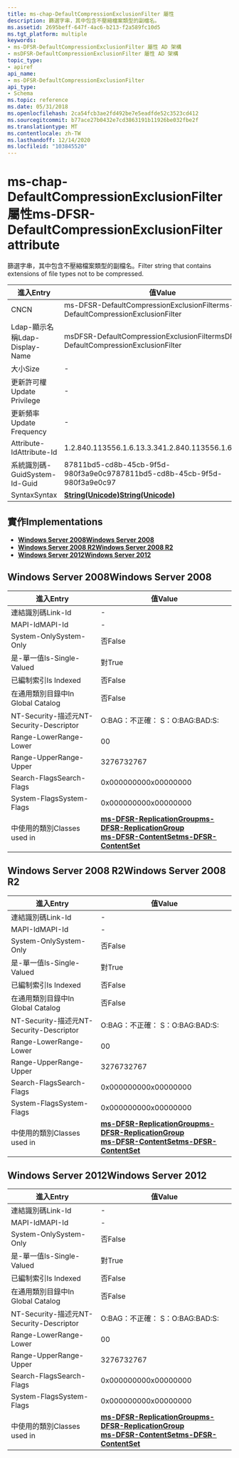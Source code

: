 ```yaml
---
title: ms-chap-DefaultCompressionExclusionFilter 屬性
description: 篩選字串，其中包含不壓縮檔案類型的副檔名。
ms.assetid: 2695beff-647f-4ac6-b213-f2a589fc10d5
ms.tgt_platform: multiple
keywords:
- ms-DFSR-DefaultCompressionExclusionFilter 屬性 AD 架構
- msDFSR-DefaultCompressionExclusionFilter 屬性 AD 架構
topic_type:
- apiref
api_name:
- ms-DFSR-DefaultCompressionExclusionFilter
api_type:
- Schema
ms.topic: reference
ms.date: 05/31/2018
ms.openlocfilehash: 2ca54fcb3ae2fd492be7e5eadfde52c3523cd412
ms.sourcegitcommit: b77ace27b0432e7cd3863191b11926be032fbe2f
ms.translationtype: MT
ms.contentlocale: zh-TW
ms.lasthandoff: 12/14/2020
ms.locfileid: "103845520"
---
```

# <a name="ms-dfsr-defaultcompressionexclusionfilter-attribute"></a><span data-ttu-id="cf04c-105">ms-chap-DefaultCompressionExclusionFilter 屬性</span><span class="sxs-lookup"><span data-stu-id="cf04c-105">ms-DFSR-DefaultCompressionExclusionFilter attribute</span></span>

<span data-ttu-id="cf04c-106">篩選字串，其中包含不壓縮檔案類型的副檔名。</span><span class="sxs-lookup"><span data-stu-id="cf04c-106">Filter string that contains extensions of file types not to be compressed.</span></span>



| <span data-ttu-id="cf04c-107">進入</span><span class="sxs-lookup"><span data-stu-id="cf04c-107">Entry</span></span> | <span data-ttu-id="cf04c-108">值</span><span class="sxs-lookup"><span data-stu-id="cf04c-108">Value</span></span> |
|-------------------|---------------------------------------------|
| <span data-ttu-id="cf04c-109">CN</span><span class="sxs-lookup"><span data-stu-id="cf04c-109">CN</span></span>                | <span data-ttu-id="cf04c-110">ms-DFSR-DefaultCompressionExclusionFilter</span><span class="sxs-lookup"><span data-stu-id="cf04c-110">ms-DFSR-DefaultCompressionExclusionFilter</span></span>   |
| <span data-ttu-id="cf04c-111">Ldap-顯示名稱</span><span class="sxs-lookup"><span data-stu-id="cf04c-111">Ldap-Display-Name</span></span> | <span data-ttu-id="cf04c-112">msDFSR-DefaultCompressionExclusionFilter</span><span class="sxs-lookup"><span data-stu-id="cf04c-112">msDFSR-DefaultCompressionExclusionFilter</span></span>    |
| <span data-ttu-id="cf04c-113">大小</span><span class="sxs-lookup"><span data-stu-id="cf04c-113">Size</span></span>              | \-                                          |
| <span data-ttu-id="cf04c-114">更新許可權</span><span class="sxs-lookup"><span data-stu-id="cf04c-114">Update Privilege</span></span>  | \-                                          |
| <span data-ttu-id="cf04c-115">更新頻率</span><span class="sxs-lookup"><span data-stu-id="cf04c-115">Update Frequency</span></span>  | \-                                          |
| <span data-ttu-id="cf04c-116">Attribute-Id</span><span class="sxs-lookup"><span data-stu-id="cf04c-116">Attribute-Id</span></span>      | <span data-ttu-id="cf04c-117">1.2.840.113556.1.6.13.3.34</span><span class="sxs-lookup"><span data-stu-id="cf04c-117">1.2.840.113556.1.6.13.3.34</span></span>                  |
| <span data-ttu-id="cf04c-118">系統識別碼-Guid</span><span class="sxs-lookup"><span data-stu-id="cf04c-118">System-Id-Guid</span></span>    | <span data-ttu-id="cf04c-119">87811bd5-cd8b-45cb-9f5d-980f3a9e0c97</span><span class="sxs-lookup"><span data-stu-id="cf04c-119">87811bd5-cd8b-45cb-9f5d-980f3a9e0c97</span></span>        |
| <span data-ttu-id="cf04c-120">Syntax</span><span class="sxs-lookup"><span data-stu-id="cf04c-120">Syntax</span></span>            | [<span data-ttu-id="cf04c-121">**String(Unicode)**</span><span class="sxs-lookup"><span data-stu-id="cf04c-121">**String(Unicode)**</span></span>](s-string-unicode.md) |



## <a name="implementations"></a><span data-ttu-id="cf04c-122">實作</span><span class="sxs-lookup"><span data-stu-id="cf04c-122">Implementations</span></span>

-   [<span data-ttu-id="cf04c-123">**Windows Server 2008**</span><span class="sxs-lookup"><span data-stu-id="cf04c-123">**Windows Server 2008**</span></span>](#windows-server-2008)
-   [<span data-ttu-id="cf04c-124">**Windows Server 2008 R2**</span><span class="sxs-lookup"><span data-stu-id="cf04c-124">**Windows Server 2008 R2**</span></span>](#windows-server-2008-r2)
-   [<span data-ttu-id="cf04c-125">**Windows Server 2012**</span><span class="sxs-lookup"><span data-stu-id="cf04c-125">**Windows Server 2012**</span></span>](#windows-server-2012)

## <a name="windows-server-2008"></a><span data-ttu-id="cf04c-126">Windows Server 2008</span><span class="sxs-lookup"><span data-stu-id="cf04c-126">Windows Server 2008</span></span>



| <span data-ttu-id="cf04c-127">進入</span><span class="sxs-lookup"><span data-stu-id="cf04c-127">Entry</span></span> | <span data-ttu-id="cf04c-128">值</span><span class="sxs-lookup"><span data-stu-id="cf04c-128">Value</span></span> |
|------------------------|---------------------------------------------------------------------------------------------------------------------------------------|
| <span data-ttu-id="cf04c-129">連結識別碼</span><span class="sxs-lookup"><span data-stu-id="cf04c-129">Link-Id</span></span>                | \-                                                                                                                                    |
| <span data-ttu-id="cf04c-130">MAPI-Id</span><span class="sxs-lookup"><span data-stu-id="cf04c-130">MAPI-Id</span></span>                | \-                                                                                                                                    |
| <span data-ttu-id="cf04c-131">System-Only</span><span class="sxs-lookup"><span data-stu-id="cf04c-131">System-Only</span></span>            | <span data-ttu-id="cf04c-132">否</span><span class="sxs-lookup"><span data-stu-id="cf04c-132">False</span></span>                                                                                                                                 |
| <span data-ttu-id="cf04c-133">是-單一值</span><span class="sxs-lookup"><span data-stu-id="cf04c-133">Is-Single-Valued</span></span>       | <span data-ttu-id="cf04c-134">對</span><span class="sxs-lookup"><span data-stu-id="cf04c-134">True</span></span>                                                                                                                                  |
| <span data-ttu-id="cf04c-135">已編制索引</span><span class="sxs-lookup"><span data-stu-id="cf04c-135">Is Indexed</span></span>             | <span data-ttu-id="cf04c-136">否</span><span class="sxs-lookup"><span data-stu-id="cf04c-136">False</span></span>                                                                                                                                 |
| <span data-ttu-id="cf04c-137">在通用類別目錄中</span><span class="sxs-lookup"><span data-stu-id="cf04c-137">In Global Catalog</span></span>      | <span data-ttu-id="cf04c-138">否</span><span class="sxs-lookup"><span data-stu-id="cf04c-138">False</span></span>                                                                                                                                 |
| <span data-ttu-id="cf04c-139">NT-Security-描述元</span><span class="sxs-lookup"><span data-stu-id="cf04c-139">NT-Security-Descriptor</span></span> | <span data-ttu-id="cf04c-140">O:BAG：不正確： S：</span><span class="sxs-lookup"><span data-stu-id="cf04c-140">O:BAG:BAD:S:</span></span>                                                                                                                          |
| <span data-ttu-id="cf04c-141">Range-Lower</span><span class="sxs-lookup"><span data-stu-id="cf04c-141">Range-Lower</span></span>            | <span data-ttu-id="cf04c-142">0</span><span class="sxs-lookup"><span data-stu-id="cf04c-142">0</span></span>                                                                                                                                     |
| <span data-ttu-id="cf04c-143">Range-Upper</span><span class="sxs-lookup"><span data-stu-id="cf04c-143">Range-Upper</span></span>            | <span data-ttu-id="cf04c-144">32767</span><span class="sxs-lookup"><span data-stu-id="cf04c-144">32767</span></span>                                                                                                                                 |
| <span data-ttu-id="cf04c-145">Search-Flags</span><span class="sxs-lookup"><span data-stu-id="cf04c-145">Search-Flags</span></span>           | <span data-ttu-id="cf04c-146">0x00000000</span><span class="sxs-lookup"><span data-stu-id="cf04c-146">0x00000000</span></span>                                                                                                                            |
| <span data-ttu-id="cf04c-147">System-Flags</span><span class="sxs-lookup"><span data-stu-id="cf04c-147">System-Flags</span></span>           | <span data-ttu-id="cf04c-148">0x00000000</span><span class="sxs-lookup"><span data-stu-id="cf04c-148">0x00000000</span></span>                                                                                                                            |
| <span data-ttu-id="cf04c-149">中使用的類別</span><span class="sxs-lookup"><span data-stu-id="cf04c-149">Classes used in</span></span>        | [<span data-ttu-id="cf04c-150">**ms-DFSR-ReplicationGroup**</span><span class="sxs-lookup"><span data-stu-id="cf04c-150">**ms-DFSR-ReplicationGroup**</span></span>](c-msdfsr-replicationgroup.md)<br/> [<span data-ttu-id="cf04c-151">**ms-DFSR-ContentSet**</span><span class="sxs-lookup"><span data-stu-id="cf04c-151">**ms-DFSR-ContentSet**</span></span>](c-msdfsr-contentset.md)<br/> |



## <a name="windows-server-2008-r2"></a><span data-ttu-id="cf04c-152">Windows Server 2008 R2</span><span class="sxs-lookup"><span data-stu-id="cf04c-152">Windows Server 2008 R2</span></span>



| <span data-ttu-id="cf04c-153">進入</span><span class="sxs-lookup"><span data-stu-id="cf04c-153">Entry</span></span> | <span data-ttu-id="cf04c-154">值</span><span class="sxs-lookup"><span data-stu-id="cf04c-154">Value</span></span> |
|------------------------|---------------------------------------------------------------------------------------------------------------------------------------|
| <span data-ttu-id="cf04c-155">連結識別碼</span><span class="sxs-lookup"><span data-stu-id="cf04c-155">Link-Id</span></span>                | \-                                                                                                                                    |
| <span data-ttu-id="cf04c-156">MAPI-Id</span><span class="sxs-lookup"><span data-stu-id="cf04c-156">MAPI-Id</span></span>                | \-                                                                                                                                    |
| <span data-ttu-id="cf04c-157">System-Only</span><span class="sxs-lookup"><span data-stu-id="cf04c-157">System-Only</span></span>            | <span data-ttu-id="cf04c-158">否</span><span class="sxs-lookup"><span data-stu-id="cf04c-158">False</span></span>                                                                                                                                 |
| <span data-ttu-id="cf04c-159">是-單一值</span><span class="sxs-lookup"><span data-stu-id="cf04c-159">Is-Single-Valued</span></span>       | <span data-ttu-id="cf04c-160">對</span><span class="sxs-lookup"><span data-stu-id="cf04c-160">True</span></span>                                                                                                                                  |
| <span data-ttu-id="cf04c-161">已編制索引</span><span class="sxs-lookup"><span data-stu-id="cf04c-161">Is Indexed</span></span>             | <span data-ttu-id="cf04c-162">否</span><span class="sxs-lookup"><span data-stu-id="cf04c-162">False</span></span>                                                                                                                                 |
| <span data-ttu-id="cf04c-163">在通用類別目錄中</span><span class="sxs-lookup"><span data-stu-id="cf04c-163">In Global Catalog</span></span>      | <span data-ttu-id="cf04c-164">否</span><span class="sxs-lookup"><span data-stu-id="cf04c-164">False</span></span>                                                                                                                                 |
| <span data-ttu-id="cf04c-165">NT-Security-描述元</span><span class="sxs-lookup"><span data-stu-id="cf04c-165">NT-Security-Descriptor</span></span> | <span data-ttu-id="cf04c-166">O:BAG：不正確： S：</span><span class="sxs-lookup"><span data-stu-id="cf04c-166">O:BAG:BAD:S:</span></span>                                                                                                                          |
| <span data-ttu-id="cf04c-167">Range-Lower</span><span class="sxs-lookup"><span data-stu-id="cf04c-167">Range-Lower</span></span>            | <span data-ttu-id="cf04c-168">0</span><span class="sxs-lookup"><span data-stu-id="cf04c-168">0</span></span>                                                                                                                                     |
| <span data-ttu-id="cf04c-169">Range-Upper</span><span class="sxs-lookup"><span data-stu-id="cf04c-169">Range-Upper</span></span>            | <span data-ttu-id="cf04c-170">32767</span><span class="sxs-lookup"><span data-stu-id="cf04c-170">32767</span></span>                                                                                                                                 |
| <span data-ttu-id="cf04c-171">Search-Flags</span><span class="sxs-lookup"><span data-stu-id="cf04c-171">Search-Flags</span></span>           | <span data-ttu-id="cf04c-172">0x00000000</span><span class="sxs-lookup"><span data-stu-id="cf04c-172">0x00000000</span></span>                                                                                                                            |
| <span data-ttu-id="cf04c-173">System-Flags</span><span class="sxs-lookup"><span data-stu-id="cf04c-173">System-Flags</span></span>           | <span data-ttu-id="cf04c-174">0x00000000</span><span class="sxs-lookup"><span data-stu-id="cf04c-174">0x00000000</span></span>                                                                                                                            |
| <span data-ttu-id="cf04c-175">中使用的類別</span><span class="sxs-lookup"><span data-stu-id="cf04c-175">Classes used in</span></span>        | [<span data-ttu-id="cf04c-176">**ms-DFSR-ReplicationGroup**</span><span class="sxs-lookup"><span data-stu-id="cf04c-176">**ms-DFSR-ReplicationGroup**</span></span>](c-msdfsr-replicationgroup.md)<br/> [<span data-ttu-id="cf04c-177">**ms-DFSR-ContentSet**</span><span class="sxs-lookup"><span data-stu-id="cf04c-177">**ms-DFSR-ContentSet**</span></span>](c-msdfsr-contentset.md)<br/> |



## <a name="windows-server-2012"></a><span data-ttu-id="cf04c-178">Windows Server 2012</span><span class="sxs-lookup"><span data-stu-id="cf04c-178">Windows Server 2012</span></span>



| <span data-ttu-id="cf04c-179">進入</span><span class="sxs-lookup"><span data-stu-id="cf04c-179">Entry</span></span> | <span data-ttu-id="cf04c-180">值</span><span class="sxs-lookup"><span data-stu-id="cf04c-180">Value</span></span> |
|------------------------|---------------------------------------------------------------------------------------------------------------------------------------|
| <span data-ttu-id="cf04c-181">連結識別碼</span><span class="sxs-lookup"><span data-stu-id="cf04c-181">Link-Id</span></span>                | \-                                                                                                                                    |
| <span data-ttu-id="cf04c-182">MAPI-Id</span><span class="sxs-lookup"><span data-stu-id="cf04c-182">MAPI-Id</span></span>                | \-                                                                                                                                    |
| <span data-ttu-id="cf04c-183">System-Only</span><span class="sxs-lookup"><span data-stu-id="cf04c-183">System-Only</span></span>            | <span data-ttu-id="cf04c-184">否</span><span class="sxs-lookup"><span data-stu-id="cf04c-184">False</span></span>                                                                                                                                 |
| <span data-ttu-id="cf04c-185">是-單一值</span><span class="sxs-lookup"><span data-stu-id="cf04c-185">Is-Single-Valued</span></span>       | <span data-ttu-id="cf04c-186">對</span><span class="sxs-lookup"><span data-stu-id="cf04c-186">True</span></span>                                                                                                                                  |
| <span data-ttu-id="cf04c-187">已編制索引</span><span class="sxs-lookup"><span data-stu-id="cf04c-187">Is Indexed</span></span>             | <span data-ttu-id="cf04c-188">否</span><span class="sxs-lookup"><span data-stu-id="cf04c-188">False</span></span>                                                                                                                                 |
| <span data-ttu-id="cf04c-189">在通用類別目錄中</span><span class="sxs-lookup"><span data-stu-id="cf04c-189">In Global Catalog</span></span>      | <span data-ttu-id="cf04c-190">否</span><span class="sxs-lookup"><span data-stu-id="cf04c-190">False</span></span>                                                                                                                                 |
| <span data-ttu-id="cf04c-191">NT-Security-描述元</span><span class="sxs-lookup"><span data-stu-id="cf04c-191">NT-Security-Descriptor</span></span> | <span data-ttu-id="cf04c-192">O:BAG：不正確： S：</span><span class="sxs-lookup"><span data-stu-id="cf04c-192">O:BAG:BAD:S:</span></span>                                                                                                                          |
| <span data-ttu-id="cf04c-193">Range-Lower</span><span class="sxs-lookup"><span data-stu-id="cf04c-193">Range-Lower</span></span>            | <span data-ttu-id="cf04c-194">0</span><span class="sxs-lookup"><span data-stu-id="cf04c-194">0</span></span>                                                                                                                                     |
| <span data-ttu-id="cf04c-195">Range-Upper</span><span class="sxs-lookup"><span data-stu-id="cf04c-195">Range-Upper</span></span>            | <span data-ttu-id="cf04c-196">32767</span><span class="sxs-lookup"><span data-stu-id="cf04c-196">32767</span></span>                                                                                                                                 |
| <span data-ttu-id="cf04c-197">Search-Flags</span><span class="sxs-lookup"><span data-stu-id="cf04c-197">Search-Flags</span></span>           | <span data-ttu-id="cf04c-198">0x00000000</span><span class="sxs-lookup"><span data-stu-id="cf04c-198">0x00000000</span></span>                                                                                                                            |
| <span data-ttu-id="cf04c-199">System-Flags</span><span class="sxs-lookup"><span data-stu-id="cf04c-199">System-Flags</span></span>           | <span data-ttu-id="cf04c-200">0x00000000</span><span class="sxs-lookup"><span data-stu-id="cf04c-200">0x00000000</span></span>                                                                                                                            |
| <span data-ttu-id="cf04c-201">中使用的類別</span><span class="sxs-lookup"><span data-stu-id="cf04c-201">Classes used in</span></span>        | [<span data-ttu-id="cf04c-202">**ms-DFSR-ReplicationGroup**</span><span class="sxs-lookup"><span data-stu-id="cf04c-202">**ms-DFSR-ReplicationGroup**</span></span>](c-msdfsr-replicationgroup.md)<br/> [<span data-ttu-id="cf04c-203">**ms-DFSR-ContentSet**</span><span class="sxs-lookup"><span data-stu-id="cf04c-203">**ms-DFSR-ContentSet**</span></span>](c-msdfsr-contentset.md)<br/> |



 

 





